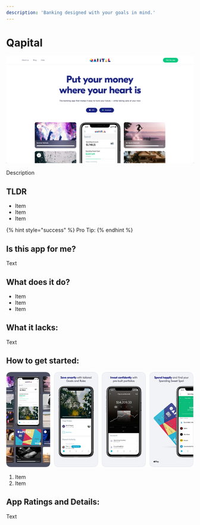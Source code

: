 ```yaml
---
description: 'Banking designed with your goals in mind.'
---
```


# Qapital

![Qapital Website](images/qapital-web.png)

Description

## TLDR

* Item
* Item
* Item

{% hint style="success" %}
Pro Tip:
{% endhint %}

## Is this app for me?

Text


## What does it do?

* Item
* Item
* Item

## What it lacks:

Text

## How to get started:

![Qapital App](images/qapital-app.png)

1. Item
2. Item

## App Ratings and Details:

Text

